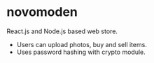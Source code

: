 # novomoden
React.js and Node.js based web store.

- Users can upload photos, buy and sell items.
- Uses password hashing with crypto module.
